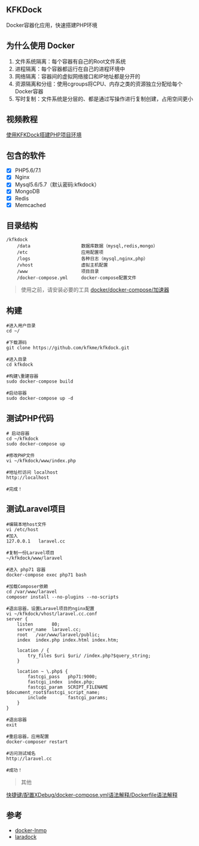 
## KFKDock
Docker容器化应用，快速搭建PHP环境  

## 为什么使用 Docker
1. 文件系统隔离：每个容器有自己的Root文件系统
2. 进程隔离：每个容器都运行在自己的进程环境中
3. 网络隔离：容器间的虚拟网络接口和IP地址都是分开的
4. 资源隔离和分组：使用cgroups将CPU、内存之类的资源独立分配给每个Docker容器
5. 写时复制：文件系统是分层的、都是通过写操作进行复制创建，占用空间更小


## 视频教程  

[使用KFKDock搭建PHP项目环境](https://www.bilibili.com/video/av13901414/)

## 包含的软件
- [x] PHP5.6/7.1
- [x] Nginx
- [x] Mysql5.6/5.7（默认密码:kfkdock）
- [x] MongoDB
- [x] Redis
- [x] Memcached

## 目录结构
```
/kfkdock
    /data                   数据库数据（mysql,redis,mongo）
    /etc                    应用配置项
    /logs                   各种日志（mysql,nginx,php）
    /vhost                  虚拟主机配置
    /www                    项目目录
    /docker-compose.yml     docker-compose配置文件
```


> 使用之前，请安装必要的工具
[docker/docker-compose/加速器](README_DEPEND.md)


## 构建
```
#进入用户目录
cd ~/

#下载源码
git clone https://github.com/kfkme/kfkdock.git

#进入目录
cd kfkdock

#构建\重建容器
sudo docker-compose build

#启动容器
sudo docker-compose up -d
```
## 测试PHP代码

```
# 启动容器
cd ~/kfkdock
sudo docker-compose up

#修改PHP文件
vi ~/kfkdock/www/index.php

#地址栏访问 localhost
http://localhost

#完成！
```
## 测试Laravel项目

```
#编辑本地host文件
vi /etc/host
#加入
127.0.0.1   laravel.cc

#复制一份Laravel项目
~/kfkdock/www/laravel

#进入 php71 容器
docker-compose exec php71 bash

#加载Composer依赖
cd /var/www/laravel
composer install --no-plugins --no-scripts

#退出容器，设置Laravel项目的nginx配置
vi ~/kfkdock/vhost/laravel.cc.conf
server {
    listen       80;
    server_name  laravel.cc;
    root   /var/www/laravel/public;
    index  index.php index.html index.htm;

    location / {
        try_files $uri $uri/ /index.php?$query_string;
    }

    location ~ \.php$ {
        fastcgi_pass   php71:9000;
        fastcgi_index  index.php;
        fastcgi_param  SCRIPT_FILENAME  $document_root$fastcgi_script_name;
        include        fastcgi_params;
	}
}

#退出容器
exit

#重启容器，应用配置
docker-composer restart

#访问测试域名
http://laravel.cc

#成功！
```

> 其他

[快捷键/配置XDebug/docker-compose.yml语法解释/Dockerfile语法解释](README_OTHER.md)

## 参考
- [docker-lnmp](https://github.com/beautysoft/docker-lnmp)
- [laradock](https://github.com/laradock/laradock)

